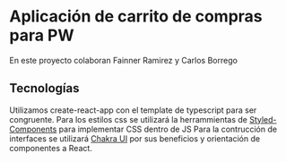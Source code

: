# Aplicación de carrito de compras para PW
En este proyecto colaboran Fainner Ramirez y Carlos Borrego

## Tecnologías

Utilizamos create-react-app con el template de typescript para ser congruente.
Para los estilos css se utilizará la herrammientas de [Styled-Components](https://styled-components.com/) para implementar CSS dentro de JS
Para la contrucción de interfaces se utilizará [Chakra UI](https://chakra-ui.com/) por sus beneficios y orientación de componentes a React.